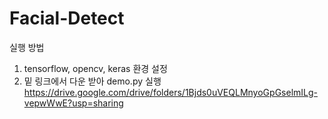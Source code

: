 # Facial-Detect
실행 방법
1. tensorflow, opencv, keras 환경 설정
2. 밑 링크에서 다운 받아 demo.py 실행
https://drive.google.com/drive/folders/1Bjds0uVEQLMnyoGpGselmILg-vepwWwE?usp=sharing

